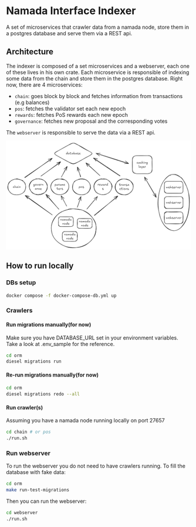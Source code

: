 # Namada Interface Indexer

A set of microservices that crawler data from a namada node, store them in a postgres database and serve them via a REST api.

## Architecture

The indexer is composed of a set microservices and a webserver, each one of these lives in his own crate. Each microservice is responsible of indexing some data from the chain and store them in the postgres database. Right now, there are 4 microservices:

- `chain`: goes block by block and fetches information from transactions (e.g balances)
- `pos`: fetches the validator set each new epoch
- `rewards`: fetches PoS rewards each new epoch
- `governance`: fetches new proposal and the corresponding votes

The `webserver` is responsible to serve the data via a REST api.

![Namada indexer architecture](docs/architecture.png "Architecture")

## How to run locally

### DBs setup

```sh
docker compose -f docker-compose-db.yml up
```

### Crawlers

#### Run migrations manually(for now)

Make sure you have DATABASE_URL set in your environment variables. Take a look at .env_sample for the reference.

```sh
cd orm
diesel migrations run
```

#### Re-run migrations manually(for now)

```sh
cd orm
diesel migrations redo --all
```

#### Run crawler(s)

Assuming you have a namada node running locally on port 27657

```sh
cd chain # or pos
./run.sh

```

### Run webserver

To run the webserver you do not need to have crawlers running. To fill the database with fake data:

```sh
cd orm
make run-test-migrations
```

Then you can run the webserver:

```sh
cd webserver
./run.sh
```
